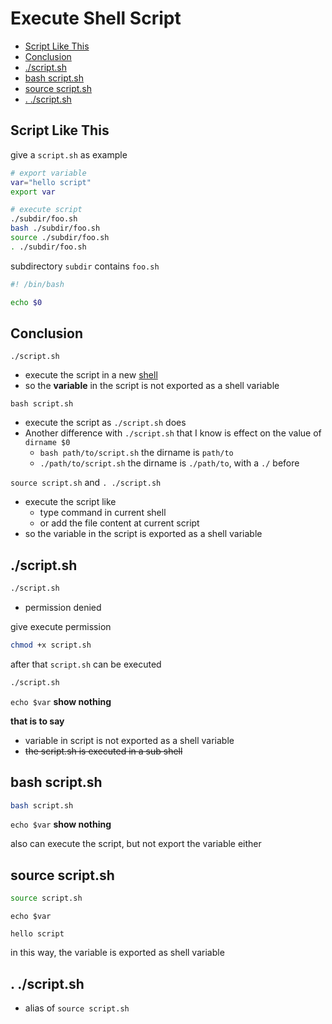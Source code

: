# Execute Shell Script

* [Script Like This](#script-like-this)
* [Conclusion](#conclusion)
* [./script.sh](#scriptsh)
* [bash script.sh](#bash-scriptsh)
* [source script.sh](#source-scriptsh)
* [. ./script.sh](#-scriptsh)

## Script Like This

give a `script.sh` as example

```sh
# export variable
var="hello script"
export var

# execute script
./subdir/foo.sh
bash ./subdir/foo.sh
source ./subdir/foo.sh
. ./subdir/foo.sh
```

subdirectory `subdir` contains `foo.sh`

```sh
#! /bin/bash

echo $0
```

## Conclusion

`./script.sh`

- execute the script in a new [shell](linux-shell.md)
- so the **variable** in the script is not exported as a shell variable

`bash script.sh`

- execute the script as `./script.sh` does
- Another difference with `./script.sh` that I know is effect on the value of `dirname $0`
  - `bash path/to/script.sh` the dirname is `path/to`
  - `./path/to/script.sh` the dirname is `./path/to`, with a `./` before

`source script.sh` and `. ./script.sh`

- execute the script like 
  - type command in current shell
  - or add the file content at current script
- so the variable in the script is exported as a shell variable

## ./script.sh

```sh
./script.sh
```
- permission denied

give execute permission

```sh
chmod +x script.sh
```

after that `script.sh` can be executed

```sh
./script.sh
```

`echo $var` **show nothing**

**that is to say**

- variable in script is not exported as a shell variable
- ~~the script.sh is executed in a sub shell~~

## bash script.sh

```sh
bash script.sh
```

`echo $var` **show nothing**

also can execute the script, but not export the variable either

## source script.sh

```sh
source script.sh
```

`echo $var`

```
hello script
```

in this way, the variable is exported as shell variable

## . ./script.sh

- alias of `source script.sh`
